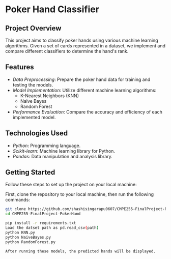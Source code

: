 # Poker Hand Classifier

## Project Overview
This project aims to classify poker hands using various machine learning algorithms. Given a set of cards represented in a dataset, we implement and compare different classifiers to determine the hand's rank.

## Features
- *Data Preprocessing*: Prepare the poker hand data for training and testing the models.
- *Model Implementation*: Utilize different machine learning algorithms:
  - K-Nearest Neighbors (KNN)
  - Naive Bayes
  - Random Forest
- *Performance Evaluation*: Compare the accuracy and efficiency of each implemented model.

## Technologies Used
- *Python*: Programming language.
- *Scikit-learn*: Machine learning library for Python.
- *Pandas*: Data manipulation and analysis library.

## Getting Started
Follow these steps to set up the project on your local machine:

First, clone the repository to your local machine, then run the following commands:
   ```bash
   git clone https://github.com/shashisingarapu0607/CMPE255-FinalProject-PokerHand.git
  cd CMPE255-FinalProject-PokerHand

  pip install -r requirements.txt
  Load the datset path as pd.read_csv(path)
  python KNN.py
  python NaiveBayes.py
  python RandomForest.py

After running these models, the predicted hands will be displayed.



